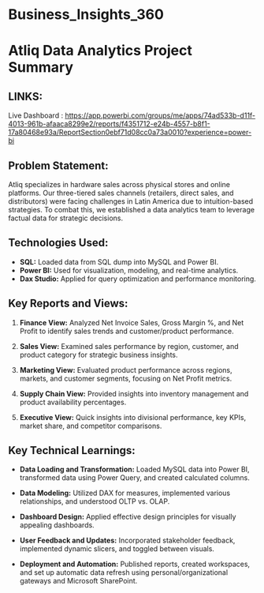 # Business_Insights_360
# Atliq Data Analytics Project Summary

## LINKS:
Live Dashboard : https://app.powerbi.com/groups/me/apps/74ad533b-d11f-4013-961b-afaaca8299e2/reports/f4351712-e24b-4557-b8f1-17a80468e93a/ReportSection0ebf71d08cc0a73a0010?experience=power-bi
## Problem Statement:
Atliq specializes in hardware sales across physical stores and online platforms. Our three-tiered sales channels (retailers, direct sales, and distributors) were facing challenges in Latin America due to intuition-based strategies. To combat this, we established a data analytics team to leverage factual data for strategic decisions.


## Technologies Used:

- **SQL:** Loaded data from SQL dump into MySQL and Power BI.
- **Power BI:** Used for visualization, modeling, and real-time analytics.
- **Dax Studio:** Applied for query optimization and performance monitoring.

## Key Reports and Views:

1. **Finance View:** Analyzed Net Invoice Sales, Gross Margin %, and Net Profit to identify sales trends and customer/product performance.

2. **Sales View:** Examined sales performance by region, customer, and product category for strategic business insights.

3. **Marketing View:** Evaluated product performance across regions, markets, and customer segments, focusing on Net Profit metrics.

4. **Supply Chain View:** Provided insights into inventory management and product availability percentages.

5. **Executive View:** Quick insights into divisional performance, key KPIs, market share, and competitor comparisons.

## Key Technical Learnings:

- **Data Loading and Transformation:** Loaded MySQL data into Power BI, transformed data using Power Query, and created calculated columns.
  
- **Data Modeling:** Utilized DAX for measures, implemented various relationships, and understood OLTP vs. OLAP.

- **Dashboard Design:** Applied effective design principles for visually appealing dashboards.

- **User Feedback and Updates:** Incorporated stakeholder feedback, implemented dynamic slicers, and toggled between visuals.

- **Deployment and Automation:** Published reports, created workspaces, and set up automatic data refresh using personal/organizational gateways and Microsoft SharePoint.
